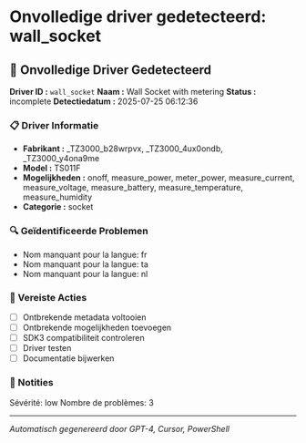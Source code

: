 # Onvolledige driver gedetecteerd: wall_socket

## 🚨 Onvolledige Driver Gedetecteerd

**Driver ID :** `wall_socket`
**Naam :** Wall Socket with metering
**Status :** incomplete
**Detectiedatum :** 2025-07-25 06:12:36

### 📋 Driver Informatie
- **Fabrikant :** _TZ3000_b28wrpvx, _TZ3000_4ux0ondb, _TZ3000_y4ona9me
- **Model :** TS011F
- **Mogelijkheden :** onoff, measure_power, meter_power, measure_current, measure_voltage, measure_battery, measure_temperature, measure_humidity
- **Categorie :** socket

### 🔍 Geïdentificeerde Problemen
- Nom manquant pour la langue: fr
- Nom manquant pour la langue: ta
- Nom manquant pour la langue: nl

### 🎯 Vereiste Acties
- [ ] Ontbrekende metadata voltooien
- [ ] Ontbrekende mogelijkheden toevoegen
- [ ] SDK3 compatibiliteit controleren
- [ ] Driver testen
- [ ] Documentatie bijwerken

### 📝 Notities
Sévérité: low
Nombre de problèmes: 3

---
*Automatisch gegenereerd door GPT-4, Cursor, PowerShell*


